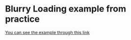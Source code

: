 # Blurry Loading example from practice

[You can see the example through this link](https://phpfromkarakol.github.io/blurryLoading_5/)
